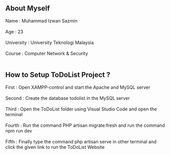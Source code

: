 ## About Myself

Name       : Muhammad Izwan Sazmin
<br></br>
Age        : 23
<br></br>
University : University Teknologi Malaysia
<br></br>
Course     : Computer Network & Security
<br></br>

## How to Setup ToDoList Project ?

First   : Open XAMPP-control and start the Apache and MySQL server
<br></br>
Second  : Create the database todolist in the MySQL server
<br></br>
Third   : Open the ToDoList folder using Visual Studio Code and open the terminal
<br></br>
Fourth  : Run the command PHP artisan migrate:fresh and run the command npm run dev
<br></br>
Fifth   : Finally type the command php artisan serve in other terminal and click the given link to run the ToDoList Website

